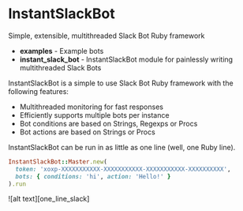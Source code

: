 # InstantSlackBot
Simple, extensible, multithreaded Slack Bot Ruby framework

- **examples** - Example bots
- **instant_slack_bot** - InstantSlackBot module for painlessly writing multithreaded Slack Bots

InstantSlackBot is a simple to use Slack Bot Ruby framework with the following features:
- Multithreaded monitoring for fast responses
- Efficiently supports multiple bots per instance
- Bot conditions are based on Strings, Regexps or Procs
- Bot actions are based on Strings or Procs

InstantSlackBot can be run in as little as one line (well, one Ruby line).

```ruby
InstantSlackBot::Master.new(
  token: 'xoxp-XXXXXXXXXXX-XXXXXXXXXXX-XXXXXXXXXXX-XXXXXXXXXX', 
  bots: { conditions: 'hi', action: 'Hello!' }
).run
```
![alt text][one_line_slack]

[one_line_slack_pic]:https://raw.githubusercontent.com/robzr/instant-slack-bot/master/examples/pics/one_line_slack.png "Example output from one line bot"

